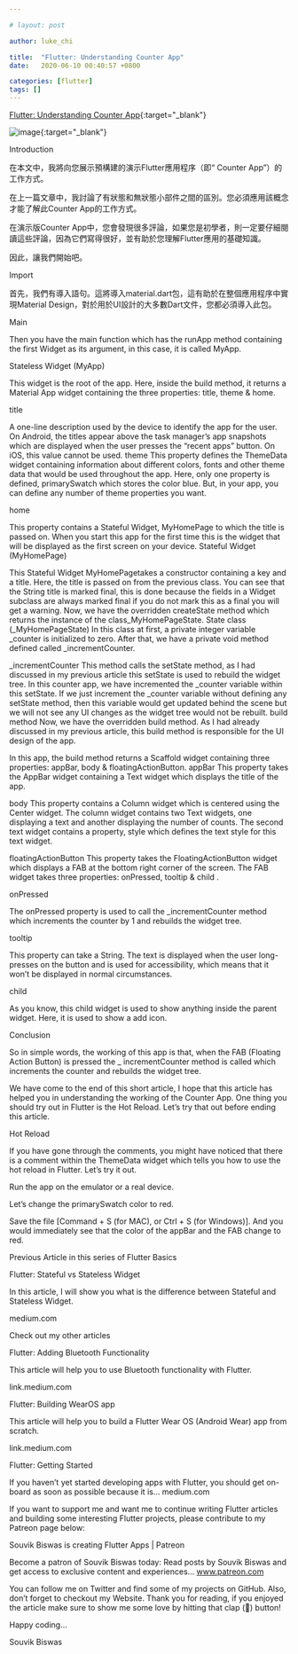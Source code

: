 ```yaml
---

# layout: post

author: luke_chi

title:  "Flutter: Understanding Counter App"
date:   2020-06-10 00:40:57 +0800

categories: [flutter]
tags: []
---
```


[Flutter: Understanding Counter App](https://medium.com/flutter-community/flutter-understanding-counter-app-ca89de564170){:target="_blank"}

![image](){:target="_blank"}

Introduction

在本文中，我將向您展示預構建的演示Flutter應用程序（即“ Counter App”）的工作方式。

在上一篇文章中，我討論了有狀態和無狀態小部件之間的區別。您必須應用該概念才能了解此Counter App的工作方式。

在演示版Counter App中，您會發現很多評論，如果您是初學者，則一定要仔細閱讀這些評論，因為它們寫得很好，並有助於您理解Flutter應用的基礎知識。

因此，讓我們開始吧。

Import

首先，我們有導入語句。這將導入material.dart包，這有助於在整個應用程序中實現Material Design，對於用於UI設計的大多數Dart文件，您都必須導入此包。

Main

Then you have the main function which has the runApp method containing the first Widget as its argument, in this case,
it is called MyApp.

Stateless Widget (MyApp)

This widget is the root of the app. Here, inside the build method, it returns a Material App widget containing the three
properties: title, theme & home.

title

A one-line description used by the device to identify the app for the user. On Android, the titles appear above the task
manager’s app snapshots which are displayed when the user presses the “recent apps” button. On iOS, this value cannot be
used. theme This property defines the ThemeData widget containing information about different colors, fonts and other
theme data that would be used throughout the app. Here, only one property is defined, primarySwatch which stores the
color blue. But, in your app, you can define any number of theme properties you want.

home

This property contains a Stateful Widget, MyHomePage to which the title is passed on. When you start this app for the
first time this is the widget that will be displayed as the first screen on your device. Stateful Widget (MyHomePage)

This Stateful Widget MyHomePagetakes a constructor containing a key and a title. Here, the title is passed on from the
previous class. You can see that the String title is marked final, this is done because the fields in a Widget subclass
are always marked final if you do not mark this as a final you will get a warning. Now, we have the overridden
createState method which returns the instance of the class_MyHomePageState. State class (_MyHomePageState)
In this class at first, a private integer variable _counter is initialized to zero. After that, we have a private void
method defined called _incrementCounter.

_incrementCounter This method calls the setState method, as I had discussed in my previous article this setState is used
to rebuild the widget tree. In this counter app, we have incremented the _counter variable within this setState. If we
just increment the _counter variable without defining any setState method, then this variable would get updated behind
the scene but we will not see any UI changes as the widget tree would not be rebuilt. build method Now, we have the
overridden build method. As I had already discussed in my previous article, this build method is responsible for the UI
design of the app.

In this app, the build method returns a Scaffold widget containing three properties: appBar, body &
floatingActionButton. appBar This property takes the AppBar widget containing a Text widget which displays the title of
the app.

body This property contains a Column widget which is centered using the Center widget. The column widget contains two
Text widgets, one displaying a text and another displaying the number of counts. The second text widget contains a
property, style which defines the text style for this text widget.

floatingActionButton This property takes the FloatingActionButton widget which displays a FAB at the bottom right corner
of the screen. The FAB widget takes three properties: onPressed, tooltip & child .

onPressed

The onPressed property is used to call the _incrementCounter method which increments the counter by 1 and rebuilds the
widget tree.

tooltip

This property can take a String. The text is displayed when the user long-presses on the button and is used for
accessibility, which means that it won’t be displayed in normal circumstances.

child

As you know, this child widget is used to show anything inside the parent widget. Here, it is used to show a add icon.

Conclusion

So in simple words, the working of this app is that, when the FAB (Floating Action Button) is pressed the _
incrementCounter method is called which increments the counter and rebuilds the widget tree.

We have come to the end of this short article, I hope that this article has helped you in understanding the working of
the Counter App. One thing you should try out in Flutter is the Hot Reload. Let’s try that out before ending this
article.

Hot Reload

If you have gone through the comments, you might have noticed that there is a comment within the ThemeData widget which
tells you how to use the hot reload in Flutter. Let’s try it out.

Run the app on the emulator or a real device.

Let’s change the primarySwatch color to red.

Save the file [Command + S (for MAC), or Ctrl + S (for Windows)]. And you would immediately see that the color of the
appBar and the FAB change to red.

Previous Article in this series of Flutter Basics

Flutter: Stateful vs Stateless Widget

In this article, I will show you what is the difference between Stateful and Stateless Widget.

medium.com

Check out my other articles

Flutter: Adding Bluetooth Functionality

This article will help you to use Bluetooth functionality with Flutter.

link.medium.com

Flutter: Building WearOS app

This article will help you to build a Flutter Wear OS (Android Wear) app from scratch.

link.medium.com

Flutter: Getting Started

If you haven’t yet started developing apps with Flutter, you should get on-board as soon as possible because it is…
medium.com

If you want to support me and want me to continue writing Flutter articles and building some interesting Flutter
projects, please contribute to my Patreon page below:

Souvik Biswas is creating Flutter Apps | Patreon

Become a patron of Souvik Biswas today: Read posts by Souvik Biswas and get access to exclusive content and experiences…
www.patreon.com

You can follow me on Twitter and find some of my projects on GitHub. Also, don’t forget to checkout my Website. Thank
you for reading, if you enjoyed the article make sure to show me some love by hitting that clap (👏) button!

Happy coding…

Souvik Biswas

